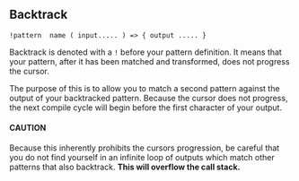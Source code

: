 ## Backtrack

    !pattern  name ( input..... ) => { output ..... }

Backtrack is denoted with a `!` before your pattern definition. It means that your pattern, after it has been matched and transformed, does not progress the cursor.

The purpose of this is to allow you to match a second pattern against the output of your backtracked pattern. Because the cursor does not progress, the next compile cycle will begin before the first character of your output.

#### CAUTION
Because this inherently prohibits the cursors progression, be careful that you do not find yourself in an infinite loop of outputs which match other patterns that also backtrack. **This will overflow the call stack.**
